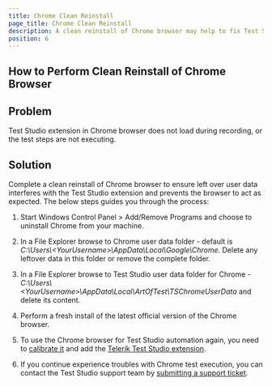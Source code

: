 ```yaml
---
title: Chrome Clean Reinstall
page_title: Chrome Clean Reinstall
description: A clean reinstall of Chrome browser may help to fix Test Studio Chrome Extension not loading or steps not executing issues. A clean reinstall of Chrome ensures the browser's user data is removed.
position: 6
---
```

## How to Perform Clean Reinstall of Chrome Browser

## Problem

Test Studio extension in Chrome browser does not load during recording, or the test steps are not executing.

## Solution

Complete a clean reinstall of Chrome browser to ensure left over user data interferes with the Test Studio extension and prevents the browser to act as expected. The below steps guides you through the process:

1. Start Windows Control Panel > Add/Remove Programs and choose to uninstall Chrome from your machine.

2. In a File Explorer browse to Chrome user data folder - default is *C:\Users\\\<YourUsername>\AppData\Local\Google\Chrome*. Delete any leftover data in this folder or remove the complete folder.

3. In a File Explorer browse to Test Studio user data folder for Chrome - *C:\Users\\\<YourUsername>\AppData\Local\ArtOfTest\TSChromeUserData* and delete its content. 

3. Perform a fresh install of the latest official version of the Chrome browser.

4. To use the Chrome browser for Test Studio automation again, you need to [calibrate it](https://docs.telerik.com/teststudio/getting-started/configure-your-browser/chrome#2-browser-calibration) and add the [Telerik Test Studio extension](https://chrome.google.com/webstore/detail/progress-telerik-test-stu/gegcllkonmciadpdldechnepmjildoan).

5. If you continue experience troubles with Chrome test execution, you can contact the Test Studio support team by [submitting a support ticket](/knowledge-base/best-practices-kb/submit-support-ticket).
